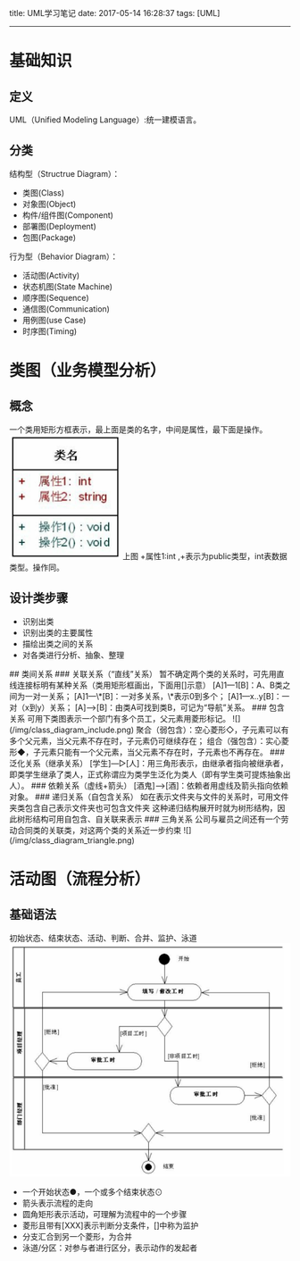 title: UML学习笔记
date: 2017-05-14 16:28:37
tags: [UML]

---

# 基础知识
## 定义
UML（Unified Modeling Language）:统一建模语言。
## 分类
结构型（Structrue Diagram）：
<ul>
    <li>类图(Class)</li>
    <li>对象图(Object)</li>
    <li>构件/组件图(Component)</li>
    <li>部署图(Deployment)</li>
    <li>包图(Package)</li>
</ul>
行为型（Behavior Diagram）：
<ul>
    <li>活动图(Activity)</li>
    <li>状态机图(State Machine)</li>
    <li>顺序图(Sequence)</li>
    <li>通信图(Communication)</li>
    <li>用例图(use Case)</li>
    <li>时序图(Timing)</li>
</ul>

# 类图（业务模型分析）
## 概念
一个类用矩形方框表示，最上面是类的名字，中间是属性，最下面是操作。
![](/img/class_diagram.png)
上图 +属性1:int ,+表示为public类型，int表数据类型。操作同。
## 设计类步骤
<ul>
    <li>识别出类</li>
    <li>识别出类的主要属性</li>
    <li>描绘出类之间的关系</li>
    <li>对各类进行分析、抽象、整理</li>
</ul>
## 类间关系
### 关联关系（“直线”关系）
暂不确定两个类的关系时，可先用直线连接标明有某种关系（类用矩形框画出，下面用[]示意）
[A]1—1[B]：A、B类之间为一对一关系；
[A]1—\*[B]：一对多关系，\*表示0到多个；
[A]1—x..y[B]：一对（x到y）关系；
[A]—>[B]：由类A可找到类B，可记为“导航”关系。
### 包含关系
可用下类图表示一个部门有多个员工，父元素用菱形标记。
![](/img/class_diagram_include.png)
聚合（弱包含）：空心菱形◇，子元素可以有多个父元素，当父元素不存在时，子元素仍可继续存在；
组合（强包含）：实心菱形◆，子元素只能有一个父元素，当父元素不存在时，子元素也不再存在。
### 泛化关系（继承关系）
[学生]—▷[人]：用三角形表示，由继承者指向被继承者，即类学生继承了类人，正式称谓应为类学生泛化为类人（即有学生类可提炼抽象出人）。
### 依赖关系（虚线+箭头）
[酒鬼]——>[酒]：依赖者用虚线及箭头指向依赖对象。
### 递归关系（自包含关系）
如在表示文件夹与文件的关系时，可用文件夹类包含自己表示文件夹也可包含文件夹
这种递归结构展开时就为树形结构，因此树形结构可用自包含、自关联来表示
### 三角关系
公司与雇员之间还有一个劳动合同类的关联类，对这两个类的关系近一步约束
![](/img/class_diagram_triangle.png)

# 活动图（流程分析）
## 基础语法
初始状态、结束状态、活动、判断、合并、监护、泳道
![](/img/activity_diagram_case.png)
<ul>
    <li>一个开始状态●，一个或多个结束状态⊙</li>
    <li>箭头表示流程的走向</li>
    <li>圆角矩形表示活动，可理解为流程中的一个步骤</li>
    <li>菱形且带有[XXX]表示判断分支条件，[]中称为监护</li>
    <li>分支汇合到另一个菱形，为合并</li>
    <li>泳道/分区：对参与者进行区分，表示动作的发起者</li>
</ul>
